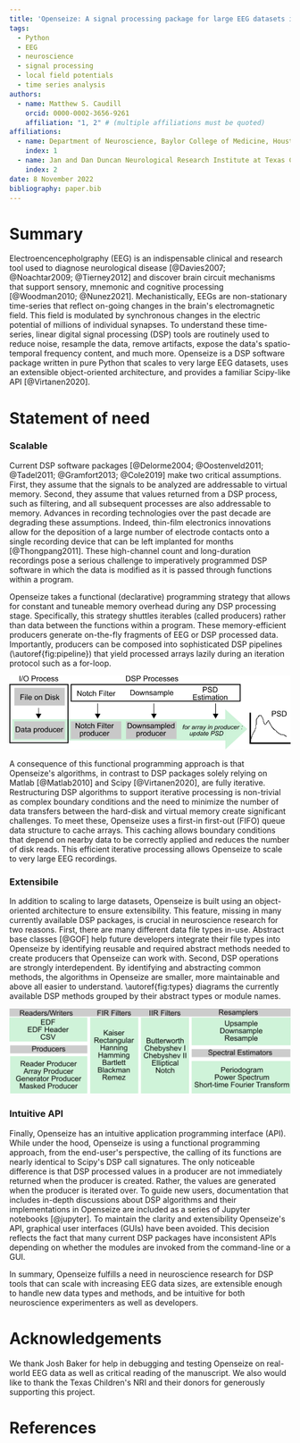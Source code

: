 ```yaml
---
title: 'Openseize: A signal processing package for large EEG datasets in Python'
tags:
  - Python
  - EEG
  - neuroscience
  - signal processing
  - local field potentials
  - time series analysis
authors:
  - name: Matthew S. Caudill
    orcid: 0000-0002-3656-9261
    affiliation: "1, 2" # (multiple affiliations must be quoted)
affiliations:
  - name: Department of Neuroscience, Baylor College of Medicine, Houston, TX, USA
    index: 1
  - name: Jan and Dan Duncan Neurological Research Institute at Texas Childrens Hospital, Houston, TX, USA
    index: 2
date: 8 November 2022
bibliography: paper.bib
---
```


# Summary

Electroencencepholgraphy (EEG) is an indispensable clinical and research
tool used to diagnose neurological disease [@Davies2007; @Noachtar2009; @Tierney2012] and discover brain circuit mechanisms that support sensory, mnemonic and cognitive processing [@Woodman2010; @Nunez2021]. Mechanistically, EEGs are non-stationary time-series that reflect on-going changes in the brain's electromagnetic field. This field is modulated by synchronous changes in the electric potential of millions of individual synapses. To understand these time-series, linear digital signal processing (DSP) tools are routinely used to reduce noise, resample the data, remove artifacts, expose the data's spatio-temporal frequency content, and much more. Openseize is a DSP software package written in pure Python that scales to very large EEG datasets, uses an extensible object-oriented architecture, and provides a familiar Scipy-like API [@Virtanen2020].

# Statement of need

### Scalable

Current DSP software packages [@Delorme2004; @Oostenveld2011; @Tadel2011; @Gramfort2013; @Cole2019] make two critical assumptions. First, they assume that the signals to be analyzed are addressable to virtual memory. Second, they assume that values returned from a DSP process, such as filtering, and all subsequent processes are also addressable to memory. Advances in recording technologies over the past decade are degrading these assumptions. Indeed, thin-film electronics innovations allow for the deposition of a large number of electrode contacts onto a single recording device that can be left implanted for months [@Thongpang2011]. These high-channel count and long-duration recordings pose a serious challenge to imperatively programmed DSP software in which the data is modified as it is passed through functions within a program. 

Openseize takes a functional (declarative) programming strategy that allows for constant and tuneable memory overhead during any DSP processing stage. Specifically, this strategy shuttles iterables (called producers) rather than data between the functions within a program. These memory-efficient producers generate on-the-fly fragments of EEG or DSP processed data. Importantly, producers can be composed into sophisticated  DSP pipelines (\autoref{fig:pipeline}) that yield processed arrays lazily during an iteration protocol such as a for-loop.

![Example DSP pipeline for computing the power spectrum of a large EEG dataset. Each DSP process in the pipeline recieves and returns a producer iterable. At the final stage, the power spectral density (PSD) estimator requests an array from the downsampled producer. This triggers all previous DSP producers to generate a single array.\label{fig:pipeline}](pipeline.png)

A consequence of this functional programming approach is that Openseize's algorithms, in contrast to DSP packages solely relying on Matlab [@Matlab2010] and Scipy [@Virtanen2020], are fully iterative.  Restructuring DSP algorithms to support iterative processing is non-trivial as complex boundary conditions and the need to minimize the number of data transfers between the hard-disk and virtual memory create significant challenges. To meet these, Openseize uses a first-in first-out (FIFO) queue data structure to cache arrays. This caching allows boundary conditions that depend on nearby data to be correctly applied and reduces the number of disk reads. This efficient iterative processing allows Openseize to scale to very large EEG recordings.

### Extensibile

 In addition to scaling to large datasets, Openseize is built using an object-oriented architecture to ensure extensibility. This feature, missing in many currently available DSP packages, is crucial in neuroscience research for two reasons. First, there are many different data file types in-use. Abstract base classes [@GOF] help future developers integrate their file types into Openseize by identifying reusable and required abstract methods needed to create producers that Openseize can work with. Second, DSP operations are strongly interdependent. By identifying and abstracting common methods, the algorithms in Openseize are smaller, more maintainable and above all easier to understand.  \autoref{fig:types} diagrams the currently available DSP methods grouped by their abstract types or module names.

 ![Partial list of DSP classes and methods available in Openseize grouped by abstract type and/or module (gray boxes). Each gray box indicates a point of extensibility either through development of new concrete classes or functions within a module.\label{fig:types}](types.png)

### Intuitive API

 Finally, Openseize has an intuitive application programming interface (API). While under the hood, Openseize is using a functional programming approach, from the end-user's perspective, the calling of its functions are nearly identical to Scipy's DSP call signatures. The only noticeable difference is that DSP processed values in a producer are not immediately returned when the producer is created. Rather, the values are generated when the producer is iterated over. To guide new users, documentation that includes in-depth discussions about DSP algorithms and their implementations in Openseize are included as a series of Jupyter notebooks [@jupyter]. To maintain the clarity and extensibility Openseize's API, graphical user interfaces (GUIs) have been avoided. This decision reflects the fact that many current DSP packages have inconsistent APIs depending on whether the modules are invoked from the command-line or a GUI.   

In summary, Openseize fulfills a need in neuroscience research for DSP tools that can scale with increasing EEG data sizes, are extensible enough to handle new data types and methods, and be intuitive for both neuroscience experimenters as well as developers.

# Acknowledgements

We thank Josh Baker for help in debugging and testing Openseize on real-world EEG data as well as critical reading of the manuscript. We also would like to thank the Texas Children's NRI and their donors for generously supporting this project.

# References
